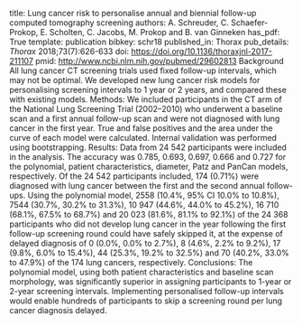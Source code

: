 title: Lung cancer risk to personalise annual and biennial follow-up computed tomography screening
authors: A. Schreuder, C. Schaefer-Prokop, E. Scholten, C. Jacobs, M. Prokop and B. van Ginneken
has_pdf: True
template: publication
bibkey: schr18
published_in: Thorax
pub_details: <i>Thorax</i> 2018;73(7):626-633
doi: https://doi.org/10.1136/thoraxjnl-2017-211107
pmid: http://www.ncbi.nlm.nih.gov/pubmed/29602813
Background All lung cancer CT screening trials used fixed follow-up intervals, which may not be optimal. We developed new lung cancer risk models for personalising screening intervals to 1 year or 2 years, and compared these with existing models. Methods: We included participants in the CT arm of the National Lung Screening Trial (2002–2010) who underwent a baseline scan and a first annual follow-up scan and were not diagnosed with lung cancer in the first year. True and false positives and the area under the curve of each model were calculated. Internal validation was performed using bootstrapping. Results: Data from 24 542 participants were included in the analysis. The accuracy was 0.785, 0.693, 0.697, 0.666 and 0.727 for the polynomial, patient characteristics, diameter, Patz and PanCan models, respectively. Of the 24 542 participants included, 174 (0.71%) were diagnosed with lung cancer between the first and the second annual follow-ups. Using the polynomial model, 2558 (10.4%, 95% CI 10.0% to 10.8%), 7544 (30.7%, 30.2% to 31.3%), 10 947 (44.6%, 44.0% to 45.2%), 16 710 (68.1%, 67.5% to 68.7%) and 20 023 (81.6%, 81.1% to 92.1%) of the 24 368 participants who did not develop lung cancer in the year following the first follow-up screening round could have safely skipped it, at the expense of delayed diagnosis of 0 (0.0%, 0.0% to 2.7%), 8 (4.6%, 2.2% to 9.2%), 17 (9.8%, 6.0% to 15.4%), 44 (25.3%, 19.2% to 32.5%) and 70 (40.2%, 33.0% to 47.9%) of the 174 lung cancers, respectively. Conclusions: The polynomial model, using both patient characteristics and baseline scan morphology, was significantly superior in assigning participants to 1-year or 2-year screening intervals. Implementing personalised follow-up intervals would enable hundreds of participants to skip a screening round per lung cancer diagnosis delayed.

